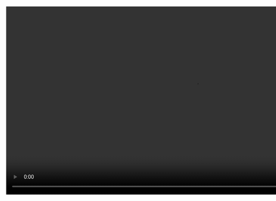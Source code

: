 <video src="https://github.com/user-attachments/assets/26443e6b-f729-4aab-a027-3ef59beacb37" Width="1024px"></video>
